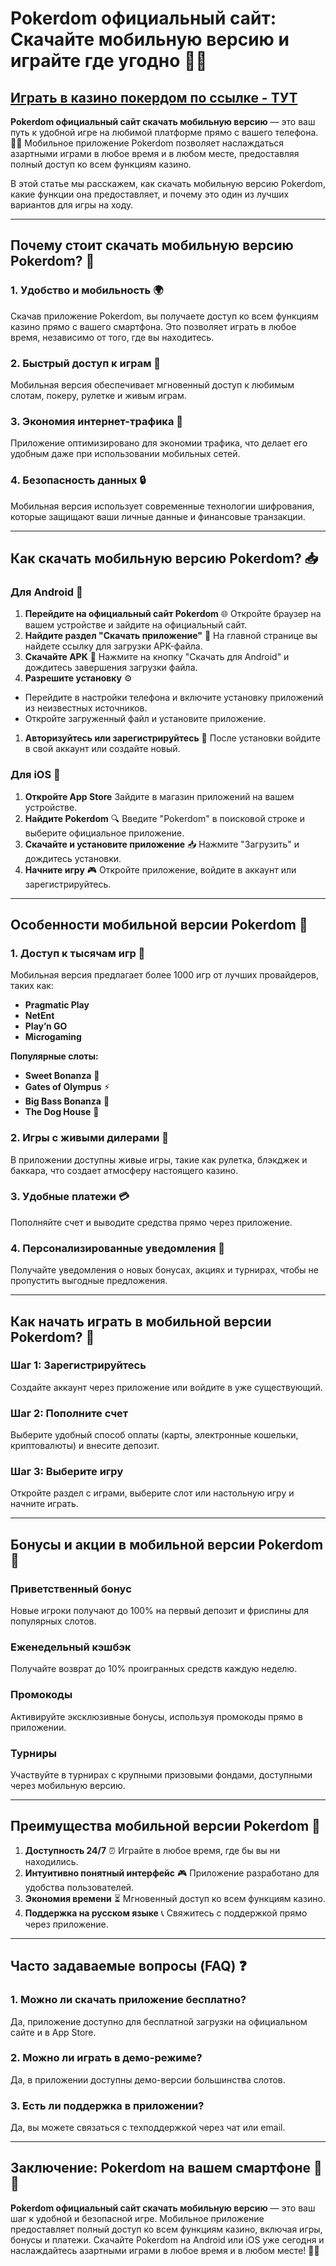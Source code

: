 # Pokerdom официальный сайт: Скачайте мобильную версию и играйте где угодно 🎰📱

## [**Играть в казино покердом по ссылке - ТУТ**](https://brandplay.link/FwVc4f)

**Pokerdom официальный сайт скачать мобильную версию** — это ваш путь к удобной игре на любимой платформе прямо с вашего телефона. 🌟💸 Мобильное приложение Pokerdom позволяет наслаждаться азартными играми в любое время и в любом месте, предоставляя полный доступ ко всем функциям казино.

В этой статье мы расскажем, как скачать мобильную версию Pokerdom, какие функции она предоставляет, и почему это один из лучших вариантов для игры на ходу.

***

## Почему стоит скачать мобильную версию Pokerdom? 📲

### 1. **Удобство и мобильность** 🌍

Скачав приложение Pokerdom, вы получаете доступ ко всем функциям казино прямо с вашего смартфона. Это позволяет играть в любое время, независимо от того, где вы находитесь.

### 2. **Быстрый доступ к играм** 🚀

Мобильная версия обеспечивает мгновенный доступ к любимым слотам, покеру, рулетке и живым играм.

### 3. **Экономия интернет-трафика** 📶

Приложение оптимизировано для экономии трафика, что делает его удобным даже при использовании мобильных сетей.

### 4. **Безопасность данных** 🔒

Мобильная версия использует современные технологии шифрования, которые защищают ваши личные данные и финансовые транзакции.

***

## Как скачать мобильную версию Pokerdom? 📥

### Для Android 📱

1. **Перейдите на официальный сайт Pokerdom** 🌐
   Откройте браузер на вашем устройстве и зайдите на официальный сайт.
2. **Найдите раздел "Скачать приложение"** 📲
   На главной странице вы найдете ссылку для загрузки APK-файла.
3. **Скачайте APK** 📂
   Нажмите на кнопку "Скачать для Android" и дождитесь завершения загрузки файла.
4. **Разрешите установку** ⚙️

* Перейдите в настройки телефона и включите установку приложений из неизвестных источников.
* Откройте загруженный файл и установите приложение.

1. **Авторизуйтесь или зарегистрируйтесь** 📝
   После установки войдите в свой аккаунт или создайте новый.

### Для iOS 🍎

1. **Откройте App Store**
   Зайдите в магазин приложений на вашем устройстве.
2. **Найдите Pokerdom** 🔍
   Введите "Pokerdom" в поисковой строке и выберите официальное приложение.
3. **Скачайте и установите приложение** 📥
   Нажмите "Загрузить" и дождитесь установки.
4. **Начните игру** 🎮
   Откройте приложение, войдите в аккаунт или зарегистрируйтесь.

***

## Особенности мобильной версии Pokerdom 🎯

### 1. **Доступ к тысячам игр** 🎰

Мобильная версия предлагает более 1000 игр от лучших провайдеров, таких как:

* **Pragmatic Play**
* **NetEnt**
* **Play’n GO**
* **Microgaming**

**Популярные слоты:**

* **Sweet Bonanza** 🍬
* **Gates of Olympus** ⚡
* **Big Bass Bonanza** 🎣
* **The Dog House** 🐾

### 2. **Игры с живыми дилерами** 🎥

В приложении доступны живые игры, такие как рулетка, блэкджек и баккара, что создает атмосферу настоящего казино.

### 3. **Удобные платежи** 💳

Пополняйте счет и выводите средства прямо через приложение.

### 4. **Персонализированные уведомления** 🔔

Получайте уведомления о новых бонусах, акциях и турнирах, чтобы не пропустить выгодные предложения.

***

## Как начать играть в мобильной версии Pokerdom? 📝

### Шаг 1: Зарегистрируйтесь

Создайте аккаунт через приложение или войдите в уже существующий.

### Шаг 2: Пополните счет

Выберите удобный способ оплаты (карты, электронные кошельки, криптовалюты) и внесите депозит.

### Шаг 3: Выберите игру

Откройте раздел с играми, выберите слот или настольную игру и начните играть.

***

## Бонусы и акции в мобильной версии Pokerdom 🎁

### Приветственный бонус

Новые игроки получают до 100% на первый депозит и фриспины для популярных слотов.

### Еженедельный кэшбэк

Получайте возврат до 10% проигранных средств каждую неделю.

### Промокоды

Активируйте эксклюзивные бонусы, используя промокоды прямо в приложении.

### Турниры

Участвуйте в турнирах с крупными призовыми фондами, доступными через мобильную версию.

***

## Преимущества мобильной версии Pokerdom 🌟

1. **Доступность 24/7** ⏰
   Играйте в любое время, где бы вы ни находились.
2. **Интуитивно понятный интерфейс** 🎮
   Приложение разработано для удобства пользователей.
3. **Экономия времени** ⏳
   Мгновенный доступ ко всем функциям казино.
4. **Поддержка на русском языке** 📞
   Свяжитесь с поддержкой прямо через приложение.

***

## Часто задаваемые вопросы (FAQ) ❓

### 1. **Можно ли скачать приложение бесплатно?**

Да, приложение доступно для бесплатной загрузки на официальном сайте и в App Store.

### 2. **Можно ли играть в демо-режиме?**

Да, в приложении доступны демо-версии большинства слотов.

### 3. **Есть ли поддержка в приложении?**

Да, вы можете связаться с техподдержкой через чат или email.

***

## Заключение: Pokerdom на вашем смартфоне 🎰📱

**Pokerdom официальный сайт скачать мобильную версию** — это ваш шаг к удобной и безопасной игре. Мобильное приложение предоставляет полный доступ ко всем функциям казино, включая игры, бонусы и платежи. Скачайте Pokerdom на Android или iOS уже сегодня и наслаждайтесь азартными играми в любое время и в любом месте! 🌟💸
